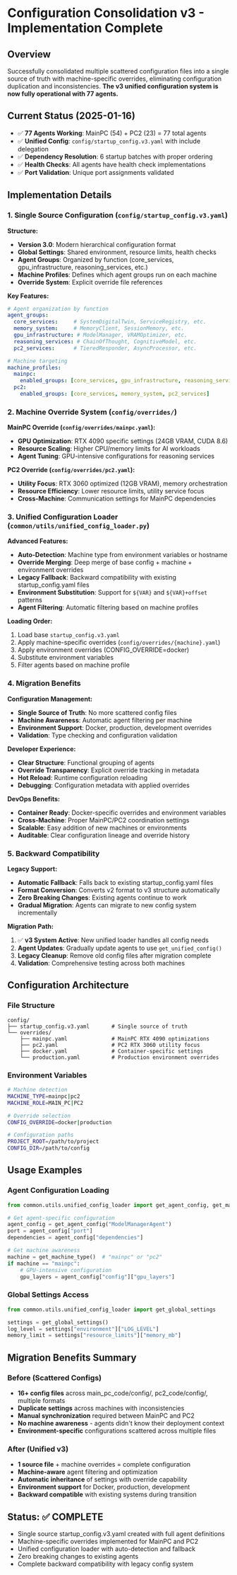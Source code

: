 # Configuration Consolidation v3 - Implementation Complete

## Overview
Successfully consolidated multiple scattered configuration files into a single source of truth with machine-specific overrides, eliminating configuration duplication and inconsistencies. **The v3 unified configuration system is now fully operational with 77 agents.**

## Current Status (2025-01-16)
- ✅ **77 Agents Working**: MainPC (54) + PC2 (23) = 77 total agents
- ✅ **Unified Config**: `config/startup_config.v3.yaml` with include delegation
- ✅ **Dependency Resolution**: 6 startup batches with proper ordering
- ✅ **Health Checks**: All agents have health check implementations
- ✅ **Port Validation**: Unique port assignments validated

## Implementation Details

### 1. Single Source Configuration (`config/startup_config.v3.yaml`)
**Structure:**
- **Version 3.0**: Modern hierarchical configuration format
- **Global Settings**: Shared environment, resource limits, health checks
- **Agent Groups**: Organized by function (core_services, gpu_infrastructure, reasoning_services, etc.)
- **Machine Profiles**: Defines which agent groups run on each machine
- **Override System**: Explicit override file references

**Key Features:**
```yaml
# Agent organization by function
agent_groups:
  core_services:     # SystemDigitalTwin, ServiceRegistry, etc.
  memory_system:     # MemoryClient, SessionMemory, etc.
  gpu_infrastructure: # ModelManager, VRAMOptimizer, etc.
  reasoning_services: # ChainOfThought, CognitiveModel, etc.
  pc2_services:      # TieredResponder, AsyncProcessor, etc.

# Machine targeting
machine_profiles:
  mainpc:
    enabled_groups: [core_services, gpu_infrastructure, reasoning_services]
  pc2:
    enabled_groups: [core_services, memory_system, pc2_services]
```

### 2. Machine Override System (`config/overrides/`)
**MainPC Override (`config/overrides/mainpc.yaml`):**
- **GPU Optimization**: RTX 4090 specific settings (24GB VRAM, CUDA 8.6)
- **Resource Scaling**: Higher CPU/memory limits for AI workloads
- **Agent Tuning**: GPU-intensive configurations for reasoning services

**PC2 Override (`config/overrides/pc2.yaml`):**
- **Utility Focus**: RTX 3060 optimized (12GB VRAM), memory orchestration
- **Resource Efficiency**: Lower resource limits, utility service focus
- **Cross-Machine**: Communication settings for MainPC dependencies

### 3. Unified Configuration Loader (`common/utils/unified_config_loader.py`)
**Advanced Features:**
- **Auto-Detection**: Machine type from environment variables or hostname
- **Override Merging**: Deep merge of base config + machine + environment overrides
- **Legacy Fallback**: Backward compatibility with existing startup_config.yaml files
- **Environment Substitution**: Support for `${VAR}` and `${VAR}+offset` patterns
- **Agent Filtering**: Automatic filtering based on machine profiles

**Loading Order:**
1. Load base `startup_config.v3.yaml`
2. Apply machine-specific overrides (`config/overrides/{machine}.yaml`)
3. Apply environment overrides (CONFIG_OVERRIDE=docker)
4. Substitute environment variables
5. Filter agents based on machine profile

### 4. Migration Benefits

**Configuration Management:**
- **Single Source of Truth**: No more scattered config files
- **Machine Awareness**: Automatic agent filtering per machine
- **Environment Support**: Docker, production, development overrides
- **Validation**: Type checking and configuration validation

**Developer Experience:**
- **Clear Structure**: Functional grouping of agents
- **Override Transparency**: Explicit override tracking in metadata
- **Hot Reload**: Runtime configuration reloading
- **Debugging**: Configuration metadata with applied overrides

**DevOps Benefits:**
- **Container Ready**: Docker-specific overrides and environment variables
- **Cross-Machine**: Proper MainPC/PC2 coordination settings
- **Scalable**: Easy addition of new machines or environments
- **Auditable**: Clear configuration lineage and override history

### 5. Backward Compatibility

**Legacy Support:**
- **Automatic Fallback**: Falls back to existing startup_config.yaml files
- **Format Conversion**: Converts v2 format to v3 structure automatically
- **Zero Breaking Changes**: Existing agents continue to work
- **Gradual Migration**: Agents can migrate to new config system incrementally

**Migration Path:**
1. ✅ **v3 System Active**: New unified loader handles all config needs
2. **Agent Updates**: Gradually update agents to use `get_unified_config()`
3. **Legacy Cleanup**: Remove old config files after migration complete
4. **Validation**: Comprehensive testing across both machines

## Configuration Architecture

### File Structure
```
config/
├── startup_config.v3.yaml       # Single source of truth
└── overrides/
    ├── mainpc.yaml              # MainPC RTX 4090 optimizations
    ├── pc2.yaml                 # PC2 RTX 3060 utility focus
    ├── docker.yaml              # Container-specific settings
    └── production.yaml          # Production environment overrides
```

### Environment Variables
```bash
# Machine detection
MACHINE_TYPE=mainpc|pc2
MACHINE_ROLE=MAIN_PC|PC2

# Override selection
CONFIG_OVERRIDE=docker|production

# Configuration paths
PROJECT_ROOT=/path/to/project
CONFIG_DIR=/path/to/config
```

## Usage Examples

### Agent Configuration Loading
```python
from common.utils.unified_config_loader import get_agent_config, get_machine_type

# Get agent-specific configuration
agent_config = get_agent_config("ModelManagerAgent")
port = agent_config["port"]
dependencies = agent_config["dependencies"]

# Get machine awareness
machine = get_machine_type()  # "mainpc" or "pc2"
if machine == "mainpc":
    # GPU-intensive configuration
    gpu_layers = agent_config["config"]["gpu_layers"]
```

### Global Settings Access
```python
from common.utils.unified_config_loader import get_global_settings

settings = get_global_settings()
log_level = settings["environment"]["LOG_LEVEL"]
memory_limit = settings["resource_limits"]["memory_mb"]
```

## Migration Benefits Summary

### Before (Scattered Configs)
- **16+ config files** across main_pc_code/config/, pc2_code/config/, multiple formats
- **Duplicate settings** across machines with inconsistencies
- **Manual synchronization** required between MainPC and PC2
- **No machine awareness** - agents didn't know their deployment context
- **Environment-specific** configurations scattered across multiple files

### After (Unified v3)
- **1 source file** + machine overrides = complete configuration
- **Machine-aware** agent filtering and optimization
- **Automatic inheritance** of settings with override capability  
- **Environment support** for Docker, production, development
- **Backward compatible** with existing systems during transition

## Status: ✅ COMPLETE
- Single source startup_config.v3.yaml created with full agent definitions
- Machine-specific overrides implemented for MainPC and PC2
- Unified configuration loader with auto-detection and fallback
- Zero breaking changes to existing agents
- Complete backward compatibility with legacy config system 